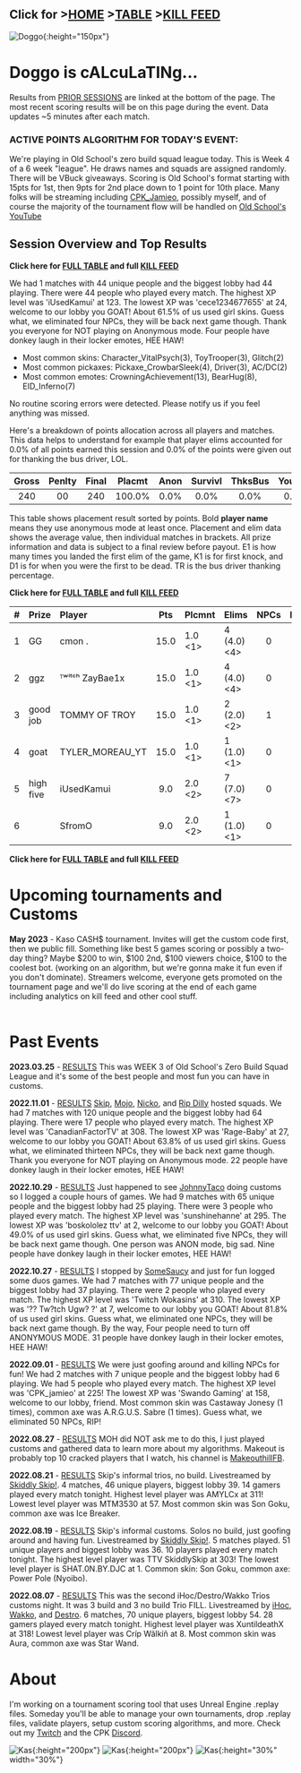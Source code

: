 <meta http-equiv="refresh" content="30">

<script>
    var countUpdDate = new Date("Apr 01, 2023 09:36:28").getTime(); // Set the date we're counting down to
    var x = setInterval(function () {
        var timeNow = new Date().getTime(); // Get today's date and time
        var distance = timeNow - countUpdDate; // Find the distance between now and the count down date
        var days = Math.floor(distance / (1000 * 60 * 60 * 24));
        var hours = Math.floor((distance % (1000 * 60 * 60 * 24)) / (1000 * 60 * 60));
        var minutes = Math.floor((distance % (1000 * 60 * 60)) / (1000 * 60));
        var seconds = Math.floor((distance % (1000 * 60)) / 1000);
        var minutesString = minutes.toString();
        var secondsString = seconds.toString();
        if (minutesString.length < 2) {
            minutesString = "0" + minutesString;
        }
        if (secondsString.length < 2) {
            secondsString = "0" + secondsString;
        }
        document.getElementById("countUpTimer").innerHTML = minutesString + ":" + secondsString + " since updt"; // Display the result in the element with id="demo"
        // If the count down is finished, write some text
        if (distance < 0) {
            clearInterval(x);
            document.getElementById("countUpTimer").innerHTML = "EXPIRED";
        }
    }, 1000); // Update the count down every 1000 milliseconds
</script>


<strong><span id="countUpTimer" style="color:red;background-color:white;font-size:add_size"></span></strong>

## Click for >[HOME](https://www.kaso.gg) >[TABLE](https://www.kaso.gg/fullresults) >[KILL FEED](https://www.kaso.gg/killfeed)<br>

![Doggo](/images/dogs/chalkboardDog1.png){:height="150px"}
# Doggo is cALcuLaTINg...
Results from [PRIOR SESSIONS](#past-events) are linked at the bottom of the page. The most recent scoring results will be on this page during the event. Data updates ~5 minutes after each match.



### ACTIVE POINTS ALGORITHM FOR TODAY'S EVENT:
We're playing in Old School's zero build squad league today. This is Week 4 of a 6 week "league". He draws names and squads are assigned randomly. There will be VBuck giveaways. Scoring is Old School's format starting with 15pts for 1st, then 9pts for 2nd place down to 1 point for 10th place. Many folks will be streaming including [CPK_Jamieo](http://www.twitch.tv/cpk_jamieo), possibly myself, and of course the majority of the tournament flow will be handled on [Old School's YouTube](https://www.youtube.com/@oldschool2.0)

## Session Overview and Top Results
**Click here for [FULL TABLE](https://www.kaso.gg/fullresults) and full [KILL FEED](https://www.kaso.gg/killfeed)**<br>

We had 1 matches with 44 unique people and the biggest lobby had 44 playing. There were 44 people who played every match. The highest XP level was 'iUsedKamui' at 123. The lowest XP was 'cece1234677655' at 24, welcome to our lobby you GOAT! About 61.5% of us used girl skins. Guess what, we eliminated four NPCs, they will be back next game though. Thank you everyone for NOT playing on Anonymous mode. Four people have donkey laugh in their locker emotes, HEE HAW!

* Most common skins: Character_VitalPsych(3), ToyTrooper(3), Glitch(2)<br>
* Most common pickaxes: Pickaxe_CrowbarSleek(4), Driver(3), AC/DC(2)<br>
* Most common emotes: CrowningAchievement(13), BearHug(8), EID_Inferno(7)<br>

No routine scoring errors were detected. Please notify us if you feel anything was missed.

Here's a breakdown of points allocation across all players and matches. This data helps to understand for example that player elims accounted for 0.0% of all points earned this session and 0.0% of the points were given out for thanking the bus driver, LOL.

| Gross  | Penlty | Final  | Placmt | Anon   | Survivl  | ThksBus | YouDed | Elims  | Siphon | NPC    |
| :----: | :----: | :----: | :----: | :----: | :----:   | :----:  | :----: | :----: | :----: | :----: |
|240|00|240|100.0%|0.0%|0.0%|0.0%|0.0%|0.0%|0.0%|0.0%|

This table shows placement result sorted by points. Bold **player name** means they use anonymous mode at least once. Placement and elim data shows the average value, then individual matches in brackets. All prize information and data is subject to a final review before payout. E1 is how many times you landed the first elim of the game, K1 is for first knock, and D1 is for when you were the first to be dead. TR is the bus driver thanking percentage.


**Click here for [FULL TABLE](https://www.kaso.gg/fullresults) and full [KILL FEED](https://www.kaso.gg/killfeed)**<br>

| #      | Prize | Player | Pts    | Plcmnt | Elims | NPCs   | E1     | D1     | K1     | TR     | Lvl    | Skin   | Axe    |
| :----: | :---  | :---   | :----: | :---   | :---  | :----: | :----: | :----: | :----: | :----: | :----: | :----: | :----: |
|1|GG|cmon .|15.0|1.0 <1>|4 (4.0) <4>|0|0|0|0|100%|121|![](){:height="35px"}|![](){:height="35px"}|
|2|ggz|ᵀʷⁱᵗᶜʰ ZayBae1x|15.0|1.0 <1>|4 (4.0) <4>|0|0|0|0|100%|53|![](https://media.fortniteapi.io/images/3f9527a18c9da23166b91a1c63bc9faf/transparent.png){:height="35px"}|![](){:height="35px"}|
|3|good job|TOMMY OF TROY|15.0|1.0 <1>|2 (2.0) <2>|1|0|0|0|100%|87|![](){:height="35px"}|![](){:height="35px"}|
|4|goat|TYLER_MOREAU_YT|15.0|1.0 <1>|1 (1.0) <1>|0|0|0|0|100%|1|![](https://media.fortniteapi.io/images/d54d10e4c617f6b45625e95536d15422/transparent.png){:height="35px"}|![](https://media.fortniteapi.io/images/5f1a2b1a111b4106cb4ea2f30b76a23d/transparent.png){:height="35px"}|
|5|high five|iUsedKamui|9.0|2.0 <2>|7 (7.0) <7>|0|1|0|1|0%|123|![](https://media.fortniteapi.io/images/dc92a8a8b9fa9819cb69db78bc916084/transparent.png){:height="35px"}|![](https://media.fortniteapi.io/images/4b6e37a8de2ac6d5a40e7f48dc810bdd/transparent.png){:height="35px"}|
|6||SfromO|9.0|2.0 <2>|1 (1.0) <1>|0|0|0|0|100%|48|![](https://media.fortniteapi.io/images/d8f36a018fe77330bf83edc1967b6e70/transparent.png){:height="35px"}|![](){:height="35px"}|

**Click here for [FULL TABLE](https://www.kaso.gg/fullresults) and full [KILL FEED](https://www.kaso.gg/killfeed)**<br>


# Upcoming tournaments and Customs
**May 2023** - Kaso CASH$ tournament. Invites will get the custom code first, then we public fill. Something like best 5 games scoring or possibly a two-day thing? Maybe $200 to win, $100 2nd, $100 viewers choice, $100 to the coolest bot. (working on an algorithm, but we're gonna make it fun even if you don't dominate). Streamers welcome, everyone gets promoted on the tournament page and we'll do live scoring at the end of each game including analytics on kill feed and other cool stuff.
<br/>
<br/>

# Past Events

**2023.03.25** - [RESULTS](https://www.kaso.gg/2023_03_25_OSW_ZBS_Week3) This was WEEK 3 of Old School's Zero Build Squad League and it's some of the best people and most fun you can have in customs.

**2022.11.01** - [RESULTS](https://www.kaso.gg/2022_11_01_Squads) [Skip](https://www.facebook.com/skiddlyskip), [Mojo](https://www.facebook.com/MojoBigStick), [Nicko](https://www.facebook.com/NickoGames), and [Rip Dilly](https://www.facebook.com/RipDilly) hosted squads. We had 7 matches with 120 unique people and the biggest lobby had 64 playing. There were 17 people who played every match. The highest XP level was 'CanadianFactorTV' at 308. The lowest XP was 'Rage-Baby' at 27, welcome to our lobby you GOAT! About 63.8% of us used girl skins. Guess what, we eliminated thirteen NPCs, they will be back next game though. Thank you everyone for NOT playing on Anonymous mode. 22 people have donkey laugh in their locker emotes, HEE HAW!

**2022.10.29** - [RESULTS](https://www.kaso.gg/2022_10_29_JohnnyTaco) Just happened to see [JohnnyTaco](https://www.twitch.tv/johnny_the_taco) doing customs so I logged a couple hours of games. We had 9 matches with 65 unique people and the biggest lobby had 25 playing. There were 3 people who played every match. The highest XP level was 'sunshinehanne' at 295. The lowest XP was 'boskololez ttv' at 2, welcome to our lobby you GOAT! About 49.0% of us used girl skins. Guess what, we eliminated five NPCs, they will be back next game though. One person was ANON mode, big sad. Nine people have donkey laugh in their locker emotes, HEE HAW!

**2022.10.27** - [RESULTS](https://www.kaso.gg/2022_10_27_SomeSaucy) I stopped by [SomeSaucy](https://www.twitch.tv/somesaucy) and just for fun logged some duos games. We had 7 matches with 77 unique people and the biggest lobby had 37 playing. There were 2 people who played every match. The highest XP level was 'Twitch Wokasins' at 310. The lowest XP was '?? Tw?tch Ugw? ?' at 7, welcome to our lobby you GOAT! About 81.8% of us used girl skins. Guess what, we eliminated one NPCs, they will be back next game though. By the way, Four people need to turn off ANONYMOUS MODE. 31 people have donkey laugh in their locker emotes, HEE HAW!

**2022.09.01** - [RESULTS](https://www.kaso.gg/2022_09_01_NPChunt) We were just goofing around and killing NPCs for fun! We had 2 matches with 7 unique people and the biggest lobby had 6 playing. We had 5 people who played every match. The highest XP level was 'CPK_jamieo' at 225! The lowest XP was 'Swando Gaming' at 158, welcome to our lobby, friend. Most common skin was Castaway Jonesy (1 times), common axe was A.R.G.U.S. Sabre (1 times). Guess what, we eliminated 50 NPCs, RIP!

**2022.08.27** - [RESULTS](https://www.kaso.gg/2022_08_27_MOH) MOH did NOT ask me to do this, I just played customs and gathered data to learn more about my algorithms. Makeout is probably top 10 cracked players that I watch, his channel is [MakeouthillFB](https://www.twitch.tv/makeouthillfb).

**2022.08.21** - [RESULTS](https://www.kaso.gg/2022_08_21_SkipTrios) Skip's informal trios, no build. Livestreamed by [Skiddly Skip!](https://www.facebook.com/skiddlyskip). 4 matches, 46 unique players, biggest lobby 39. 14 gamers played every match tonight. Highest level player was AMYLCx at 311! Lowest level player was MTM3530 at 57. Most common skin was Son Goku, common axe was Ice Breaker.

**2022.08.19** - [RESULTS](https://www.kaso.gg/2022_08_19_SkipSolos) Skip's informal customs. Solos no build, just goofing around and having fun. Livestreamed by [Skiddly Skip!](https://www.facebook.com/skiddlyskip). 5 matches played. 51 unique players and biggest lobby was 36. 10 players played every match tonight. The highest level player was TTV SkiddlySkip at 303! The lowest level player is SHAT.0N.BY.DJC at 1. Common skin: Son Goku, common axe: Power Pole (Nyoibo).

**2022.08.07** - [RESULTS](https://www.kaso.gg/2022_08_07_iHoc-Wakko-Destro_Trios) This was the second iHoc/Destro/Wakko Trios customs night. It was 3 build and 3 no build Trio FILL. Livestreamed by [iHoc](https://www.facebook.com/ihocnationfb), [Wakko](https://www.twitch.tv/darthwakko_thf), and [Destro](https://www.facebook.com/DestroGamingFB). 6 matches, 70 unique players, biggest lobby 54. 28 gamers played every match tonight. Highest level player was XuntildeathX at 318! Lowest level player was Críp Wãlkíñ at 8. Most common skin was Aura, common axe was Star Wand.
<br>

# About
I'm working on a tournament scoring tool that uses Unreal Engine .replay files. Someday you'll be able to manage your own tournaments, drop .replay files, validate players, setup custom scoring algorithms, and more. Check out my [Twitch](https://www.twitch.tv/cpk_kaso) and the CPK [Discord](https://www.twitch.tv/cpk_jamieo).

![Kas](/images/dogs/gamingDog1.png){:height="200px"}
![Kas](/images/dogs/gamingDog2.png){:height="200px"}
![Kas](/images/kas.JPG){:height="30%" width="30%"}

<!---
use double space at end of a line to make a carriage return on the resulting page
![Kas](/images/kas.JPG){:height="20%" width="20%"}
![Kas](/images/gamingDog1.JPG){:height="200px"}
-->

<!--CREATED BY CODE-->
<!--9/13/2022 9:40:28 PM-->
